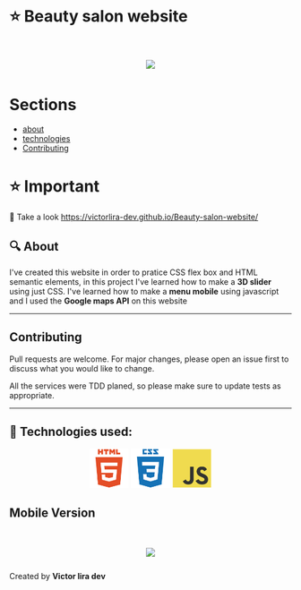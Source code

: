 # ⭐ Beauty salon website
<h1 align="center" >
    <img src="https://ik.imagekit.io/mcvhbcq4zu/salon_f7iFQjZ2e.gif">
</h1>

# Sections
- [about](#-About)
- [technologies](#-technologies)
- [Contributing](#-Contributing)

# ⭐ Important

:key: Take a look https://victorlira-dev.github.io/Beauty-salon-website/

## :mag: About
I've created this website in order to pratice CSS flex box and HTML semantic elements, in this project I've learned how to make a **3D slider** using just  CSS. I've learned how to make a **menu mobile** using javascript and I used the **Google maps API** on this website

---

## Contributing
Pull requests are welcome. For major changes, please open an issue first to discuss what you would like to change.

All the services were TDD planed, so please make sure to update tests as appropriate.

---
 
## :rocket: Technologies used:
<p align="center">
<img src="https://github.com/devicons/devicon/blob/master/icons/html5/html5-plain-wordmark.svg" alt="html5"  width="70" height="70"/>
<img src="https://github.com/devicons/devicon/blob/master/icons/css3/css3-plain-wordmark.svg" alt="css3" width="70" height="70"/>
<img src="https://github.com/devicons/devicon/blob/master/icons/javascript/javascript-original.svg" alt="javascript" width="70" height="70"/>
</p>

## Mobile Version

<h1 align="center" >
    <img src="https://ik.imagekit.io/mcvhbcq4zu/salonMobile_RpCkeyj_9.gif">
</h1>

Created by **Victor lira dev**
